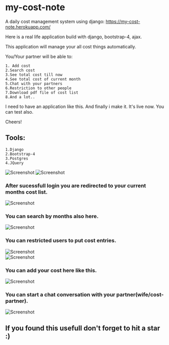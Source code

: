 # my-cost-note
A daily cost management system using django: https://my-cost-note.herokuapp.com/

Here is a real life application build with django, bootstrap-4, ajax.

This application will manage your all cost things automatically.

You/Your partner will be able to:
```
1. Add cost  
2.Search cost  
3.See total cost till now  
4.See total cost of current month  
5.Chat with your partners  
6.Restriction to other people  
7.Download pdf file of cost list  
8.And a lot..  
```

I need to have an application like this. And finally i make it. It's live now. You can test also.

Cheers!

## Tools:
```
1.Django
2.Bootstrap-4
3.Postgres
4.JQuery
```


![Screenshot](cost/cost-1.png)
![Screenshot](cost/cost-2.png)  
### After sucessfull login you are redirected to your current months cost list.
![Screenshot](cost/cost-3.png)  
### You can search by months also here.
![Screenshot](cost/cost-4.png)  
### You can restricted users to put cost entries.
![Screenshot](cost/cost-5.png)  
![Screenshot](cost/cost-6.png)  
### You can add your cost here like this.
![Screenshot](cost/cost-7.png)  
### You can start a chat conversation with your partner(wife/cost-partner).
![Screenshot](cost/cost-8.png)

## If you found this usefull don't forget to hit a star :) 

